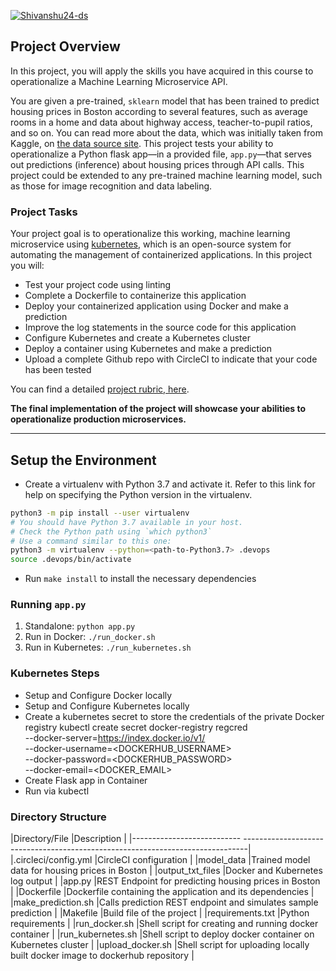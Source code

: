 [![Shivanshu24-ds](https://dl.circleci.com/status-badge/img/gh/Shivanshu24-ds/DevOps_Microservicess/tree/master.svg?style=svg)](https://dl.circleci.com/status-badge/redirect/gh/Shivanshu24-ds/DevOps_Microservicess/tree/master)

## Project Overview

In this project, you will apply the skills you have acquired in this course to operationalize a Machine Learning Microservice API. 

You are given a pre-trained, `sklearn` model that has been trained to predict housing prices in Boston according to several features, such as average rooms in a home and data about highway access, teacher-to-pupil ratios, and so on. You can read more about the data, which was initially taken from Kaggle, on [the data source site](https://www.kaggle.com/c/boston-housing). This project tests your ability to operationalize a Python flask app—in a provided file, `app.py`—that serves out predictions (inference) about housing prices through API calls. This project could be extended to any pre-trained machine learning model, such as those for image recognition and data labeling.

### Project Tasks

Your project goal is to operationalize this working, machine learning microservice using [kubernetes](https://kubernetes.io/), which is an open-source system for automating the management of containerized applications. In this project you will:
* Test your project code using linting
* Complete a Dockerfile to containerize this application
* Deploy your containerized application using Docker and make a prediction
* Improve the log statements in the source code for this application
* Configure Kubernetes and create a Kubernetes cluster
* Deploy a container using Kubernetes and make a prediction
* Upload a complete Github repo with CircleCI to indicate that your code has been tested

You can find a detailed [project rubric, here](https://review.udacity.com/#!/rubrics/2576/view).

**The final implementation of the project will showcase your abilities to operationalize production microservices.**

---

## Setup the Environment

* Create a virtualenv with Python 3.7 and activate it. Refer to this link for help on specifying the Python version in the virtualenv. 
```bash
python3 -m pip install --user virtualenv
# You should have Python 3.7 available in your host. 
# Check the Python path using `which python3`
# Use a command similar to this one:
python3 -m virtualenv --python=<path-to-Python3.7> .devops
source .devops/bin/activate
```
* Run `make install` to install the necessary dependencies

### Running `app.py`

1. Standalone:  `python app.py`
2. Run in Docker:  `./run_docker.sh`
3. Run in Kubernetes:  `./run_kubernetes.sh`

### Kubernetes Steps

* Setup and Configure Docker locally
* Setup and Configure Kubernetes locally
* Create a kubernetes secret to store the credentials of the private Docker registry
  kubectl create secret docker-registry regcred \
      --docker-server=https://index.docker.io/v1/ \
      --docker-username=<DOCKERHUB_USERNAME> \
      --docker-password=<DOCKERHUB_PASSWORD> \
      --docker-email=<DOCKER_EMAIL>
* Create Flask app in Container
* Run via kubectl

### Directory Structure

|Directory/File	            |Description                                                                    |
|--------------------------- -------------------------------------------------------------------------------|
|.circleci/config.yml	    |CircleCI configuration                                                         |
|model_data	                |Trained model data for housing prices in Boston                                |
|output_txt_files	        |Docker and Kubernetes log output                                               |
|app.py	                    |REST Endpoint for predicting housing prices in Boston                          |
|Dockerfile	                |Dockerfile containing the application and its dependencies                     |
|make_prediction.sh	        |Calls prediction REST endpoint and simulates sample prediction                 |
|Makefile	                |Build file of the project                                                      |
|requirements.txt	        |Python requirements                                                            |
|run_docker.sh	            |Shell script for creating and running docker container                         |
|run_kubernetes.sh	        |Shell script to deploy docker container on Kubernetes cluster                  |
|upload_docker.sh	        |Shell script for uploading locally built docker image to dockerhub repository  |


